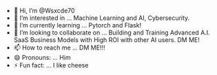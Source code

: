 - 👋 Hi, I’m @Wsxcde70
- 👀 I’m interested in ... Machine Learning and AI, Cybersecurity.
- 🌱 I’m currently learning ... Pytorch and Flask!
- 💞️ I’m looking to collaborate on ... Building and Training Advanced A.I. SaaS Business Models with High ROI with other AI users. DM ME!
- 📫 How to reach me ... DM ME!!!
- 😄 Pronouns: ... Him
- ⚡ Fun fact: ... I like cheese

<!---
Wsxcde70/Wsxcde70 is a ✨ special ✨ repository because its `README.md` (this file) appears on your GitHub profile.
You can click the Preview link to take a look at your changes.
--->
